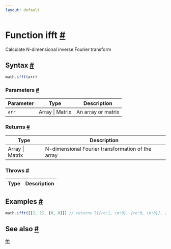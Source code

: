 ```yaml
---
layout: default
---
```


<!-- Note: This file is automatically generated from source code comments. Changes made in this file will be overridden. -->

<h1 id="function-ifft">Function ifft <a href="#function-ifft" title="Permalink">#</a></h1>

Calculate N-dimensional inverse Fourier transform


<h2 id="syntax">Syntax <a href="#syntax" title="Permalink">#</a></h2>

```js
math.ifft(arr)
```

<h3 id="parameters">Parameters <a href="#parameters" title="Permalink">#</a></h3>

Parameter | Type | Description
--------- | ---- | -----------
`arr` | Array &#124; Matrix | An array or matrix

<h3 id="returns">Returns <a href="#returns" title="Permalink">#</a></h3>

Type | Description
---- | -----------
Array &#124; Matrix | N-dimensional Fourier transformation of the array


<h3 id="throws">Throws <a href="#throws" title="Permalink">#</a></h3>

Type | Description
---- | -----------


<h2 id="examples">Examples <a href="#examples" title="Permalink">#</a></h2>

```js
math.ifft([[2, 2], [0, 0]]) // returns [[{re:1, im:0}, {re:0, im:0}], [{re:1, im:0}, {re:0, im:0}]]
```


<h2 id="see-also">See also <a href="#see-also" title="Permalink">#</a></h2>

[fft](fft.html)
